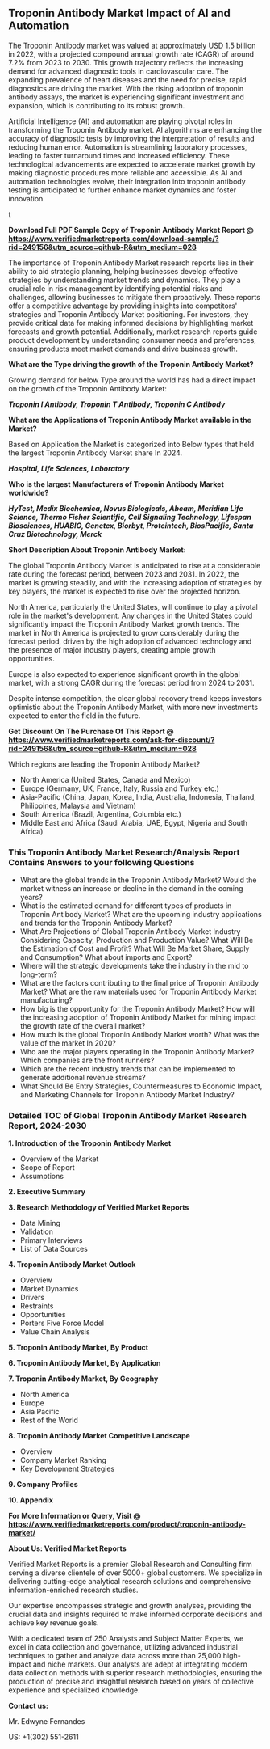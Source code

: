 <h2>Troponin Antibody Market Impact of AI and Automation</h2><p>The Troponin Antibody market was valued at approximately USD 1.5 billion in 2022, with a projected compound annual growth rate (CAGR) of around 7.2% from 2023 to 2030. This growth trajectory reflects the increasing demand for advanced diagnostic tools in cardiovascular care. The expanding prevalence of heart diseases and the need for precise, rapid diagnostics are driving the market. With the rising adoption of troponin antibody assays, the market is experiencing significant investment and expansion, which is contributing to its robust growth.</p><p>Artificial Intelligence (AI) and automation are playing pivotal roles in transforming the Troponin Antibody market. AI algorithms are enhancing the accuracy of diagnostic tests by improving the interpretation of results and reducing human error. Automation is streamlining laboratory processes, leading to faster turnaround times and increased efficiency. These technological advancements are expected to accelerate market growth by making diagnostic procedures more reliable and accessible. As AI and automation technologies evolve, their integration into troponin antibody testing is anticipated to further enhance market dynamics and foster innovation.</p>t</p><p id="" class=""><strong>Download Full PDF Sample Copy of Troponin Antibody Market Report @ <a href="https://www.verifiedmarketreports.com/download-sample/?rid=249156&utm_source=github-R&utm_medium=028" target="_blank">https://www.verifiedmarketreports.com/download-sample/?rid=249156&utm_source=github-R&utm_medium=028</a></strong></p><p>The importance of&nbsp;Troponin Antibody Market research reports lies in their ability to aid strategic planning, helping businesses develop effective strategies by understanding market trends and dynamics. They play a crucial role in risk management by identifying potential risks and challenges, allowing businesses to mitigate them proactively. These reports offer a competitive advantage by providing insights into competitors' strategies and Troponin Antibody Market positioning. For investors, they provide critical data for making informed decisions by highlighting market forecasts and growth potential. Additionally, market research reports guide product development by understanding consumer needs and preferences, ensuring products meet market demands and drive business growth.</p><p><strong>What are the&nbsp;Type driving the growth of the Troponin Antibody Market?</strong></p><p id="" class="">Growing demand for below Type around the world has had a direct impact on the growth of the Troponin Antibody Market:</p><em><strong>Troponin I Antibody, Troponin T Antibody, Troponin C Antibody</strong></em></p><strong>What are the&nbsp;Applications&nbsp;of Troponin Antibody Market available in the Market?</strong></p><p id="" class="">Based on Application the Market is categorized into Below types that held the largest Troponin Antibody Market share In 2024.</p><em><strong>Hospital, Life Sciences, Laboratory</strong></em></p><strong>Who is the largest Manufacturers of Troponin Antibody Market worldwide?</strong></p><p><em><strong>HyTest, Medix Biochemica, Novus Biologicals, Abcam, Meridian Life Science, Thermo Fisher Scientific, Cell Signaling Technology, Lifespan Biosciences, HUABIO, Genetex, Biorbyt, Proteintech, BiosPacific, Santa Cruz Biotechnology, Merck</strong></em></p><p id="" class=""><strong>Short Description About Troponin Antibody Market:</strong></p><p>The global Troponin Antibody Market is anticipated to rise at a considerable rate during the forecast period, between 2023 and 2031. In 2022, the market is growing steadily, and with the increasing adoption of strategies by key players, the market is expected to rise over the projected horizon.</p><p>North America, particularly the United States, will continue to play a pivotal role in the market's development. Any changes in the United States could significantly impact the Troponin Antibody Market growth trends. The market in North America is projected to grow considerably during the forecast period, driven by the high adoption of advanced technology and the presence of major industry players, creating ample growth opportunities.</p><p>Europe is also expected to experience significant growth in the global market, with a strong CAGR during the forecast period from 2024 to 2031.</p><p>Despite intense competition, the clear global recovery trend keeps investors optimistic about the Troponin Antibody Market, with more new investments expected to enter the field in the future.</p><p id="" class=""><strong>Get Discount On The Purchase Of This Report @ <a href="https://www.verifiedmarketreports.com/ask-for-discount/?rid=249156&utm_source=github-R&utm_medium=028" target="_blank">https://www.verifiedmarketreports.com/ask-for-discount/?rid=249156&utm_source=github-R&utm_medium=028</a></strong></p>Which regions are leading the Troponin Antibody Market?</p><ul><li>North America (United States, Canada and Mexico)</li><li>Europe (Germany, UK, France, Italy, Russia and Turkey etc.)</li><li>Asia-Pacific (China, Japan, Korea, India, Australia, Indonesia, Thailand, Philippines, Malaysia and Vietnam)</li><li>South America (Brazil, Argentina, Columbia etc.)</li><li>Middle East and Africa (Saudi Arabia, UAE, Egypt, Nigeria and South Africa)</li></ul><h3 id="" class="">This Troponin Antibody Market Research/Analysis Report Contains Answers to your following Questions</h3><ul><li>What are the global trends in the Troponin Antibody Market? Would the market witness an increase or decline in the demand in the coming years?</li><li>What is the estimated demand for different types of products in Troponin Antibody Market? What are the upcoming industry applications and trends for the Troponin Antibody Market?</li><li>What Are Projections of Global Troponin Antibody Market Industry Considering Capacity, Production and Production Value? What Will Be the Estimation of Cost and Profit? What Will Be Market Share, Supply and Consumption? What about imports and Export?</li><li>Where will the strategic developments take the industry in the mid to long-term?</li><li>What are the factors contributing to the final price of Troponin Antibody Market? What are the raw materials used for Troponin Antibody Market manufacturing?</li><li>How big is the opportunity for the Troponin Antibody Market? How will the increasing adoption of Troponin Antibody Market for mining impact the growth rate of the overall market?</li><li>How much is the global Troponin Antibody Market worth? What was the value of the market In 2020?</li><li>Who are the major players operating in the Troponin Antibody Market? Which companies are the front runners?</li><li>Which are the recent industry trends that can be implemented to generate additional revenue streams?</li><li>What Should Be Entry Strategies, Countermeasures to Economic Impact, and Marketing Channels for Troponin Antibody Market Industry?</li></ul><h3 id="" class="">Detailed TOC of Global Troponin Antibody Market Research Report, 2024-2030</h3><p id="" class=""><strong>1. Introduction of the Troponin Antibody Market</strong></p><ul><li>Overview of the Market</li><li>Scope of Report</li><li>Assumptions</li></ul><p id="" class=""><strong>2. Executive Summary</strong></p><p id="" class=""><strong>3. Research Methodology of Verified Market Reports</strong></p><ul><li>Data Mining</li><li>Validation</li><li>Primary Interviews</li><li>List of Data Sources</li></ul><p id="" class=""><strong>4. Troponin Antibody Market Outlook</strong></p><ul><li>Overview</li><li>Market Dynamics</li><li>Drivers</li><li>Restraints</li><li>Opportunities</li><li>Porters Five Force Model</li><li>Value Chain Analysis</li></ul><p id="" class=""><strong>5. Troponin Antibody Market, By Product</strong></p><p id="" class=""><strong>6. Troponin Antibody Market, By Application</strong></p><p id="" class=""><strong>7. Troponin Antibody Market, By Geography</strong></p><ul><li>North America</li><li>Europe</li><li>Asia Pacific</li><li>Rest of the World</li></ul><p id="" class=""><strong>8. Troponin Antibody Market Competitive Landscape</strong></p><ul><li>Overview</li><li>Company Market Ranking</li><li>Key Development Strategies</li></ul><p id="" class=""><strong>9. Company Profiles</strong></p><p id="" class=""><strong>10. Appendix</strong></p><p id="" class=""><strong>For More Information or Query, Visit @ <a href="https://www.verifiedmarketreports.com/product/troponin-antibody-market/" target="_blank">https://www.verifiedmarketreports.com/product/troponin-antibody-market/</a></strong></p><p id="" class=""><strong>About Us: Verified Market Reports</strong></p><p id="" class="">Verified Market Reports is a premier Global Research and Consulting firm serving a diverse clientele of over 5000+ global customers. We specialize in delivering cutting-edge analytical research solutions and comprehensive information-enriched research studies.</p><p id="" class="">Our expertise encompasses strategic and growth analyses, providing the crucial data and insights required to make informed corporate decisions and achieve key revenue goals.</p><p id="" class="">With a dedicated team of 250 Analysts and Subject Matter Experts, we excel in data collection and governance, utilizing advanced industrial techniques to gather and analyze data across more than 25,000 high-impact and niche markets. Our analysts are adept at integrating modern data collection methods with superior research methodologies, ensuring the production of precise and insightful research based on years of collective experience and specialized knowledge.</p><p id="" class=""><strong>Contact us:</strong></p><p id="" class="">Mr. Edwyne Fernandes</p><p id="" class="">US: +1(302) 551-2611</p>